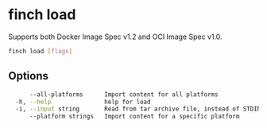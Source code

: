 # finch load

Supports both Docker Image Spec v1.2 and OCI Image Spec v1.0.

```bash
finch load [flags]
```

## Options

```bash
      --all-platforms      Import content for all platforms
  -h, --help               help for load
  -i, --input string       Read from tar archive file, instead of STDIN
      --platform strings   Import content for a specific platform
```
